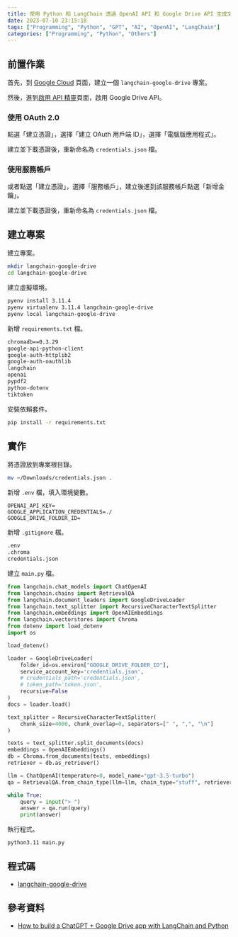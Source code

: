 ```yaml
---
title: 使用 Python 和 LangChain 透過 OpenAI API 和 Google Drive API 生成文字補全
date: 2023-07-10 23:15:18
tags: ["Programming", "Python", "GPT", "AI", "OpenAI", "LangChain"]
categories: ["Programming", "Python", "Others"]
---
```


## 前置作業

首先，到 [Google Cloud](https://console.cloud.google.com/projectcreate) 頁面，建立一個 `langchain-google-drive` 專案。

然後，進到[啟用 API 精靈](https://console.cloud.google.com/projectselector2/apis/enableflow)頁面，啟用 Google Drive API。

### 使用 OAuth 2.0

點選「建立憑證」，選擇「建立 OAuth 用戶端 ID」，選擇「電腦版應用程式」。

建立並下載憑證後，重新命名為 `credentials.json` 檔。

### 使用服務帳戶

或者點選「建立憑證」，選擇「服務帳戶」，建立後進到該服務帳戶點選「新增金鑰」。

建立並下載憑證後，重新命名為 `credentials.json` 檔。

## 建立專案

建立專案。

```bash
mkdir langchain-google-drive
cd langchain-google-drive
```

建立虛擬環境。

```bash
pyenv install 3.11.4
pyenv virtualenv 3.11.4 langchain-google-drive
pyenv local langchain-google-drive
```

新增 `requirements.txt` 檔。

```txt
chromadb==0.3.29
google-api-python-client
google-auth-httplib2
google-auth-oauthlib
langchain
openai
pypdf2
python-dotenv
tiktoken
```

安裝依賴套件。

```bash
pip install -r requirements.txt
```

## 實作

將憑證放到專案根目錄。

```bash
mv ~/Downloads/credentials.json .
```

新增 `.env` 檔，填入環境變數。

```env
OPENAI_API_KEY=
GOOGLE_APPLICATION_CREDENTIALS=./
GOOGLE_DRIVE_FOLDER_ID=
```

新增 `.gitignore` 檔。

```bash
.env
.chroma
credentials.json
```

建立 `main.py` 檔。

```py
from langchain.chat_models import ChatOpenAI
from langchain.chains import RetrievalQA
from langchain.document_loaders import GoogleDriveLoader
from langchain.text_splitter import RecursiveCharacterTextSplitter
from langchain.embeddings import OpenAIEmbeddings
from langchain.vectorstores import Chroma
from dotenv import load_dotenv
import os

load_dotenv()

loader = GoogleDriveLoader(
    folder_id=os.environ["GOOGLE_DRIVE_FOLDER_ID"],
    service_account_key='credentials.json',
    # credentials_path='credentials.json',
    # token_path='token.json',
    recursive=False
)
docs = loader.load()

text_splitter = RecursiveCharacterTextSplitter(
    chunk_size=4000, chunk_overlap=0, separators=[" ", ",", "\n"]
)

texts = text_splitter.split_documents(docs)
embeddings = OpenAIEmbeddings()
db = Chroma.from_documents(texts, embeddings)
retriever = db.as_retriever()

llm = ChatOpenAI(temperature=0, model_name="gpt-3.5-turbo")
qa = RetrievalQA.from_chain_type(llm=llm, chain_type="stuff", retriever=retriever)

while True:
    query = input("> ")
    answer = qa.run(query)
    print(answer)
```

執行程式。

```bash
python3.11 main.py
```

## 程式碼

- [langchain-google-drive](https://github.com/memochou1993/langchain-google-drive)

## 參考資料

- [How to build a ChatGPT + Google Drive app with LangChain and Python](https://www.haihai.ai/gpt-gdrive/)
